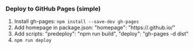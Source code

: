 ### Deploy to GitHub Pages (simple)
1. Install gh-pages: `npm install --save-dev gh-pages`
2. Add homepage in package.json: "homepage": "https://<username>.github.io/<repo>"
3. Add scripts:
   "predeploy": "npm run build",
   "deploy": "gh-pages -d dist"
4. `npm run deploy`

